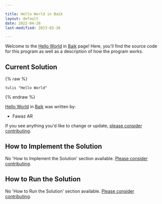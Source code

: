 ```yaml
---

title: Hello World in Baik
layout: default
date: 2022-04-28
last-modified: 2023-03-26

---
```


Welcome to the [Hello World](https://sampleprograms.io/projects/hello-world) in [Baik](https://sampleprograms.io/languages/baik) page! Here, you'll find the source code for this program as well as a description of how the program works.

## Current Solution

{% raw %}

```baik
tulis "Hello World"
```

{% endraw %}

[Hello World](https://sampleprograms.io/projects/hello-world) in [Baik](https://sampleprograms.io/languages/baik) was written by:

- Fawaz AR

If you see anything you'd like to change or update, [please consider contributing](https://github.com/TheRenegadeCoder/sample-programs).

## How to Implement the Solution

No 'How to Implement the Solution' section available. [Please consider contributing](https://github.com/TheRenegadeCoder/sample-programs-website).

## How to Run the Solution

No 'How to Run the Solution' section available. [Please consider contributing](https://github.com/TheRenegadeCoder/sample-programs-website).